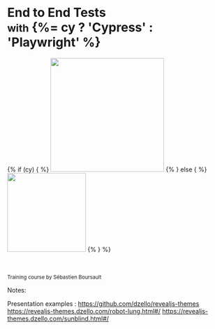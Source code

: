 <!-- .slide: class="slide--presentation-title" -->

<br>

<div class="flex-row mt-400" style="justify-content:flex-start">
  <h1 class="ms-100r">End to End Tests <br>
  <small class="ms-50r" style="line-height:inherit">with</small> {%= cy ? 'Cypress' : 'Playwright' %}</h1>
  {% if (cy) { %}
  <img class="mb-200r" width="260" src="img/logo/cypress-logo.jpeg">
  {% } else { %}
  <img width="180" src="img/logo/playwright-seeklogo.svg">
  {% } %}
</div>


<br>

<br>

<p class="text-center"><small>Training course by Sébastien Boursault</small>

Notes:

Presentation examples : https://github.com/dzello/revealjs-themes
https://revealjs-themes.dzello.com/robot-lung.html#/
https://revealjs-themes.dzello.com/sunblind.html#/
